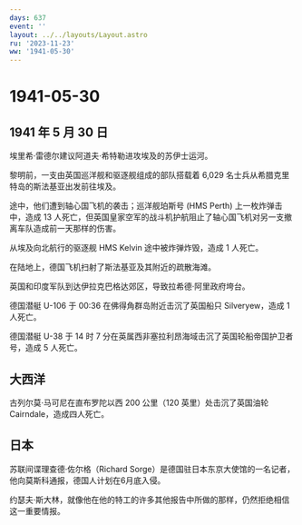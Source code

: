 ```yaml
---
days: 637
event: ''
layout: ../../layouts/Layout.astro
ru: '2023-11-23'
ww: '1941-05-30'
---
```


# 1941-05-30

## 1941 年 5 月 30 日

埃里希·雷德尔建议阿道夫·希特勒进攻埃及的苏伊士运河。

黎明前，一支由英国巡洋舰和驱逐舰组成的部队搭载着 6,029
名士兵从希腊克里特岛的斯法基亚出发前往埃及。

途中，他们遭到轴心国飞机的袭击；巡洋舰珀斯号 (HMS Perth)
上一枚炸弹击中，造成 13
人死亡，但英国皇家空军的战斗机护航阻止了轴心国飞机对另一支撤离车队造成前一天那样的伤害。

从埃及向北航行的驱逐舰 HMS Kelvin 途中被炸弹炸毁，造成 1 人死亡。

在陆地上，德国飞机扫射了斯法基亚及其附近的疏散海滩。

英国和印度军队到达伊拉克巴格达郊区，导致拉希德·阿里政府垮台。

德国潜艇 U-106 于 00:36 在佛得角群岛附近击沉了英国船只 Silveryew，造成 1
人死亡。

德国潜艇 U-38 于 14 时 7
分在英属西非塞拉利昂海域击沉了英国轮船帝国护卫者号，造成 5 人死亡。

## 大西洋

古列尔莫·马可尼在直布罗陀以西 200 公里（120 英里）处击沉了英国油轮
Cairndale，造成四人死亡。

## 日本

苏联间谍理查德·佐尔格（Richard
Sorge）是德国驻日本东京大使馆的一名记者，他向莫斯科通报，德国人计划在6月底入侵。

约瑟夫·斯大林，就像他在他的特工的许多其他报告中所做的那样，仍然拒绝相信这一重要情报。